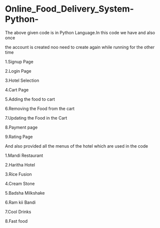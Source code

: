 # Online_Food_Delivery_System-Python-
The above given code is in Python Language.In this code we have and also once 

the account is created noo need to create again while running for the other time

1.Signup Page

2.Login Page

3.Hotel Selection

4.Cart Page

5.Adding the food to cart

6.Removing the Food from the cart

7.Updating the Food in the Cart

8.Payment page

9.Rating Page

And also provided all the menus of the hotel which are used in the code

1.Mandi Restaurant

2.Haritha Hotel

3.Rice Fusion

4.Cream Stone

5.Badsha Milkshake

6.Ram kii Bandi

7.Cool Drinks

8.Fast food
